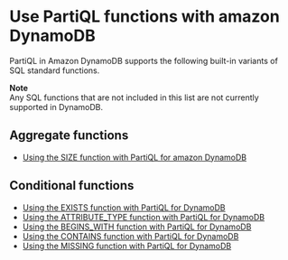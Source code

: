# Use PartiQL functions with amazon DynamoDB<a name="ql-functions"></a>

PartiQL in Amazon DynamoDB supports the following built\-in variants of SQL standard functions\.

**Note**  
Any SQL functions that are not included in this list are not currently supported in DynamoDB\.

## Aggregate functions<a name="ql-functions.aggregate"></a>
+ [Using the SIZE function with PartiQL for amazon DynamoDB](ql-functions.size.md)

## Conditional functions<a name="ql-functions.conditional"></a>
+ [Using the EXISTS function with PartiQL for DynamoDB](ql-functions.exists.md)
+ [Using the ATTRIBUTE\_TYPE function with PartiQL for DynamoDB](ql-functions.attribute_type.md)
+ [Using the BEGINS\_WITH function with PartiQL for DynamoDB](ql-functions.beginswith.md)
+ [Using the CONTAINS function with PartiQL for DynamoDB](ql-functions.contains.md)
+ [Using the MISSING function with PartiQL for DynamoDB](ql-functions.missing.md)